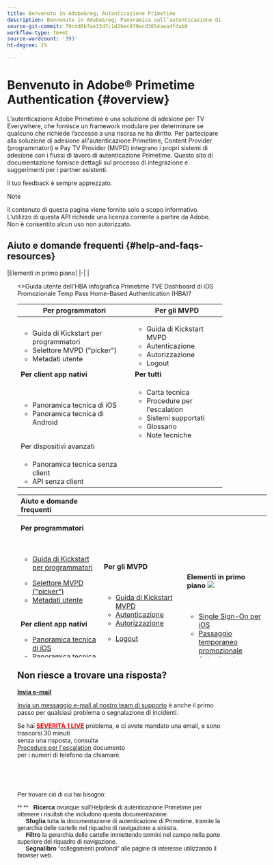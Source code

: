 ```yaml
---
title: Benvenuto in Adobe&reg; Autenticazione Primetime
description: Benvenuto in Adobe&reg; Panoramica sull’autenticazione di Primetime
source-git-commit: 79cdd0b7ae33d7c1d2bec970ecd3654aea4fdab0
workflow-type: tm+mt
source-wordcount: '393'
ht-degree: 1%

---
```



# Benvenuto in Adobe® Primetime Authentication {#overview}

L’autenticazione Adobe Primetime è una soluzione di adesione per TV Everywhere, che fornisce un framework modulare per determinare se qualcuno che richiede l’accesso a una risorsa ne ha diritto. Per partecipare alla soluzione di adesione all&#39;autenticazione Primetime, Content Provider (programmatori) e Pay TV Provider (MVPD) integrano i propri sistemi di adesione con i flussi di lavoro di autenticazione Primetime. Questo sito di documentazione fornisce dettagli sul processo di integrazione e suggerimenti per i partner esistenti.

Il tuo feedback è sempre apprezzato.

>[!NOTE]
>
>Il contenuto di questa pagina viene fornito solo a scopo informativo. L’utilizzo di questa API richiede una licenza corrente a partire da Adobe. Non è consentito alcun uso non autorizzato.

## Aiuto e domande frequenti {#help-and-faqs-resources}

|Elementi in primo piano| |-| |<ul>&lt;>Guida utente dell&#39;HBA infografica Primetime TVE Dashboard di iOS Promozionale Temp Pass Home-Based Authentication (HBA)?

| Per programmatori | Per gli MVPD |
|----------------------------------------------------------------------------------|-------------------------------------------------------------------------------------------------|
| <ul><li>Guida di Kickstart per programmatori</li><li> Selettore MVPD (&quot;picker&quot;)</li><li>Metadati utente</li></ul> | <ul><li>Guida di Kickstart MVPD</li><li>Autenticazione</li><li>Autorizzazione</li><li>Logout</li></ul> |
| **Per client app nativi** | **Per tutti** |
| <ul><li>Panoramica tecnica di iOS</li><li>Panoramica tecnica di Android</li></ul> | <ul><li>Carta tecnica</li><li>Procedure per l&#39;escalation</li><li>Sistemi supportati</li><li>Glossario</li><li>Note tecniche</li></ul> |
| Per dispositivi avanzati |  |
| <ul><li>Panoramica tecnica senza client</li><li>API senza client</li></ul> |

<div id="startcontainer">

<div class="table">

<table id="start-topic-table" data-border="0" data-cellpadding="0" data-cellspacing="0" style="height: 380px; width: 584px;">
<colgroup>
<col style="width: 33%" />
<col style="width: 33%" />
<col style="width: 33%" />
</colgroup>
<thead>
<tr class="header">
<th style="text-align: left;">Aiuto e domande frequenti</th>
<th style="text-align: left;"> </th>
<th style="text-align: left;"> </th>
</tr>
</thead>
<tbody>
<tr class="odd">
<td style="text-align: left;"><p><strong>Per programmatori</strong></p>
<p> </p>
<ul>
<li><a href="#">Guida di Kickstart per programmatori</a></li>
</ul>
<ul>
<li><a href="#obtaining_mvpd_list">Selettore MVPD ("picker")</a></li>
<li><a href="#">Metadati utente</a></li>
</ul>
 
<p><strong>Per client app nativi</strong></p>
<ul>
<li><a href="#">Panoramica tecnica di iOS</a></li>
<li><a href="#">Panoramica tecnica di Android</a></li>
</ul>
<p> </p>
<p><strong>Per dispositivi avanzati</strong></p>
<ul>
<li><a href="http://tve.helpdocsonline.com/rest-api-overview">Panoramica tecnica senza client</a></li>
<li><a href="https://tve.helpdocsonline.com/rest-api-reference">API senza client</a></li>
</ul>
<p> </p></td>
<td style="text-align: left;"><p><strong>Per gli MVPD</strong></p>
<p> </p>
<ul>
<li><a href="#">Guida di Kickstart MVPD</a></li>
<li><a href="#">Autenticazione</a></li>
<li><a href="#">Autorizzazione</a></li>
</ul>
<ul>
<li><a href="#">Logout</a></li>
</ul>
 
<p><strong>Per tutti</strong></p>
<ul>
<li><a href="#">Carta tecnica</a></li>
<li><a href="#">Procedure per l'escalation</a></li>
<li><a href="#">Sistemi supportati</a></li>
<li><a href="#">Glossario</a></li>
<li><a href="#">Note tecniche</a></li>
</ul></td>
<td style="text-align: left;"><p><strong>Elementi in primo piano <img src="https://dzf8vqv24eqhg.cloudfront.net/userfiles/258/326/ckfinder/images/1468939180_new.png?dc=201607190941-4" /></strong></p>
<p> </p>
<ul>
<li><a href="http://tve.helpdocsonline.com/ios/tvos-sso-changes">Single Sign-On per iOS</a></li>
<li><a href="#">Passaggio temporaneo promozionale</a></li>
<li><a href="#">Autenticazione basata su Home (HBA)</a></li>
<li><a href="https://dzf8vqv24eqhg.cloudfront.net/userfiles/258/326/ckfinder/files/AdobeNewsletterHBA.pdf">Infografica HBA</a></li>
<li><a href="#">Guida utente di Primetime TVE Dashboard</a></li>
</ul></td>
</tr>
</tbody>
</table>

</div>

<div class="block">

## Non riesce a trovare una risposta?

[**Invia e-mail**](mailto:tve-support@adobe.com)

[Invia un messaggio e-mail al nostro team di supporto](mailto:tve-support@adobe.com) è anche il primo passo per qualsiasi problema o segnalazione di incidenti.

Se hai [**<span style="color:#ff0000;">SEVERITÀ 1 LIVE</span>**](http://tve.helpdocsonline.com/escalation-procedures-2)
problema, e ci avete mandato una email, e sono trascorsi 30 minuti\
senza una risposta, consulta\
[Procedure per l&#39;escalation](#) documento\
per i numeri di telefono da chiamare.

<div>

 

</div>

</div>

</div>

 

<span style="font-family: verdana, geneva, sans-serif;">Per trovare ciò di cui hai bisogno:</span>

<span style="font-family: verdana, geneva, sans-serif;">** **   **Ricerca** ovunque sull&#39;Helpdesk di autenticazione Primetime per ottenere i risultati che includono questa documentazione.\
     **Sfoglia** tutta la documentazione di autenticazione di Primetime, tramite la gerarchia delle cartelle nel riquadro di navigazione a sinistra.\
     **Filtro** la gerarchia delle cartelle immettendo termini nel campo nella parte superiore del riquadro di navigazione.\
     **Segnalibro** &quot;collegamenti profondi&quot; alle pagine di interesse utilizzando il browser web.</span>
